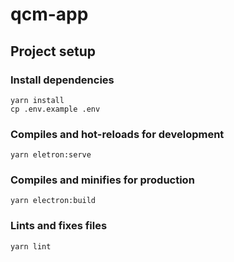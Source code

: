 # qcm-app

## Project setup

### Install dependencies
```
yarn install
cp .env.example .env
```

### Compiles and hot-reloads for development
```
yarn eletron:serve
```

### Compiles and minifies for production
```
yarn electron:build
```

### Lints and fixes files
```
yarn lint
```

